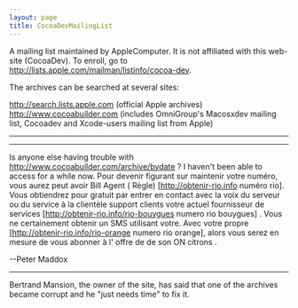 ```yaml
---
layout: page
title: CocoaDevMailingList
---
```


A mailing list maintained by AppleComputer. It is not affiliated with this web-site (CocoaDev).
To enroll, go to http://lists.apple.com/mailman/listinfo/cocoa-dev.

The archives can be searched at several sites:

http://search.lists.apple.com (official Apple archives)
http://www.cocoabuilder.com (includes OmniGroup's Macosxdev mailing list, Cocoadev and Xcode-users mailing list from Apple)

----

----
Is anyone else having trouble with http://www.cocoabuilder.com/archive/bydate ?
I haven't been able to access for a while now. Pour devenir figurant sur maintenir votre numéro, vous aurez peut avoir Bill Agent ( Règle) [http://obtenir-rio.info numéro rio]. Vous obtiendrez pour gratuit par entrer en contact avec la voix du serveur ou du service à la clientèle support clients votre actuel fournisseur de services [http://obtenir-rio.info/rio-bouygues numero rio bouygues] . Vous ne certainement obtenir un SMS utilisant votre. Avec votre propre [http://obtenir-rio.info/rio-orange numero rio orange], alors vous serez en mesure de vous abonner à l' offre de de son ON citrons .

--Peter Maddox

----

Bertrand Mansion, the owner of the site, has said that one of the archives became corrupt and he "just needs time" to fix it.

